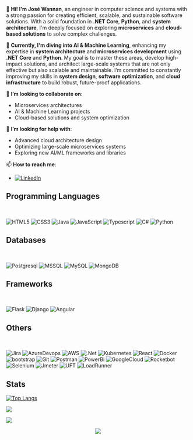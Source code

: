 👋 **Hi! I'm José Wannan**, an engineer in computer science and systems with a strong passion for creating efficient, scalable, and sustainable software solutions. With a solid foundation in **.NET Core**, **Python**, and **system architecture**, I'm deeply focused on exploring **microservices** and **cloud-based solutions** to solve complex challenges.

🌱 **Currently, I'm diving into AI & Machine Learning**, enhancing my expertise in **system architecture** and **microservices development** using **.NET Core** and **Python**. My goal is to master these areas, develop high-impact solutions, and architect large-scale systems that are not only effective but also scalable and maintainable. I’m committed to constantly improving my skills in **system design**, **software optimization**, and **cloud infrastructure** to build robust, future-proof applications.

👯 **I’m looking to collaborate on**:
   - Microservices architectures
   - AI & Machine Learning projects
   - Cloud-based solutions and system optimization

🤔 **I’m looking for help with**:
   - Advanced cloud architecture design
   - Optimizing large-scale microservices systems
   - Exploring new AI/ML frameworks and libraries


📫 **How to reach me**:
   - [![LinkedIn](https://img.shields.io/badge/LinkedIn-%230077B5.svg?logo=linkedin&logoColor=white)](https://www.linkedin.com/in/josewannan1998) 


## **Programming Languages**
<br/>

![HTML5](https://img.shields.io/badge/html%205-white?style=for-the-badge&logo=html5&labelColor=black)
![CSS3](https://img.shields.io/badge/css%203-white?style=for-the-badge&logo=css3&logoColor=blue&labelColor=black)
![Java](https://img.shields.io/badge/Java-white?style=for-the-badge&logo=openjdk&logoColor=red&labelColor=black)
![JavaScript](https://img.shields.io/badge/-JavaScript-white?style=for-the-badge&logo=javascript&labelColor=black)
![Typescript](https://img.shields.io/badge/-TypeScript-white?style=for-the-badge&logo=typescript&labelColor=black)
![C#](https://img.shields.io/badge/C%23-white?style=for-the-badge&logo=c&labelColor=black)
![Python](https://img.shields.io/badge/python-white?style=for-the-badge&logo=python&labelColor=black)


## **Databases**
<br/>

![Postgresql](https://img.shields.io/badge/Postgresql-white?style=for-the-badge&logo=postgresql&labelColor=black)
![MSSQL](https://img.shields.io/badge/MSSQL-white?style=for-the-badge&logo=MSSQL&labelColor=black)
![MySQL](https://img.shields.io/badge/mysql-white?style=for-the-badge&logo=mysql&labelColor=black)
![MongoDB](https://img.shields.io/badge/MongoDB-white?style=for-the-badge&logo=MongoDB&labelColor=black)

## **Frameworks**
<br/>

![Flask](https://img.shields.io/badge/flask-white?style=for-the-badge&logo=flask&labelColor=black)
![Django](https://img.shields.io/badge/django-white?style=for-the-badge&logo=django&labelColor=black)
![Angular](https://img.shields.io/badge/angular-white?style=for-the-badge&logo=angular&labelColor=black)

## **Others**
<br/>

![Jira](https://img.shields.io/badge/jira-white?style=for-the-badge&logo=jira&labelColor=black)
![AzureDevops](https://img.shields.io/badge/azuredevops-white?style=for-the-badge&logo=azure&labelColor=black)
![AWS](https://img.shields.io/badge/AWS-white?style=for-the-badge&logo=aws&labelColor=black)
![.Net](https://img.shields.io/badge/.NET-white?style=for-the-badge&logo=.net&labelColor=black)
![Kubernetes](https://img.shields.io/badge/Kubernetes-white?style=for-the-badge&logo=Kubernetes&labelColor=black)
![React](https://img.shields.io/badge/react-white?style=for-the-badge&logo=react&labelColor=black)
![Docker](https://img.shields.io/badge/Docker-white?style=for-the-badge&logo=Docker&labelColor=black)
![bootstrap](https://img.shields.io/badge/bootstrap-white?style=for-the-badge&logo=bootstrap&labelColor=black)
![Git](https://img.shields.io/badge/Git-white?style=for-the-badge&logo=Git&labelColor=black)
![Postman](https://img.shields.io/badge/Postman-white?style=for-the-badge&logo=Postman&labelColor=black)
![PowerBi](https://img.shields.io/badge/PowerBi-white?style=for-the-badge&logo=PowerBi&labelColor=black)
![GoogleCloud](https://img.shields.io/badge/GoogleCloud-white?style=for-the-badge&logo=GoogleCloud&labelColor=black)
![Rocketbot](https://img.shields.io/badge/Rocketbot-white?style=for-the-badge&logo=Rocketbot&labelColor=black)
![Selenium](https://img.shields.io/badge/Selenium-white?style=for-the-badge&logo=Selenium&labelColor=black)
![Jmeter](https://img.shields.io/badge/Jmeter-white?style=for-the-badge&logo=Jmeter&labelColor=black)
![UFT](https://img.shields.io/badge/UFT-white?style=for-the-badge&logo=UFT&labelColor=black)
![LoadRunner](https://img.shields.io/badge/LoadRunner-white?style=for-the-badge&logo=LoadRunner&labelColor=black)


## **Stats**
[![Top Langs](https://github-readme-stats.vercel.app/api/top-langs/?username=JoWan1998&langs_count=3)](https://github.com/JoWan1998/github-readme-stats)

<picture>
  <source
    srcset="https://github-readme-stats.vercel.app/api?username=JoWan1998&show_icons=true&theme=dark&include_all_commits=true&count_private=true"
    media="(prefers-color-scheme: dark)"
  />
  <source
    srcset="https://github-readme-stats.vercel.app/api?username=JoWan1998&show_icons=true&include_all_commits=true&count_private=true"
    media="(prefers-color-scheme: light), (prefers-color-scheme: no-preference)"
  />
  <img src="https://github-readme-stats.vercel.app/api?username=JoWan1998&show_icons=true&include_all_commits=true&count_private=true" />
</picture>

[![](https://visitcount.itsvg.in/api?id=JoWan1998&icon=0&color=0)](https://visitcount.itsvg.in)<br>

<div align="center">
  <img src="https://visitor-badge.laobi.icu/badge?page_id=JoWan1998.JoWan1998&"  />
</div>
